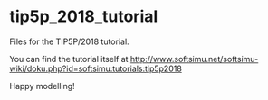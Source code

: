 # tip5p_2018_tutorial
Files for the TIP5P/2018 tutorial.

You can find the tutorial itself at http://www.softsimu.net/softsimu-wiki/doku.php?id=softsimu:tutorials:tip5p2018

Happy modelling!
